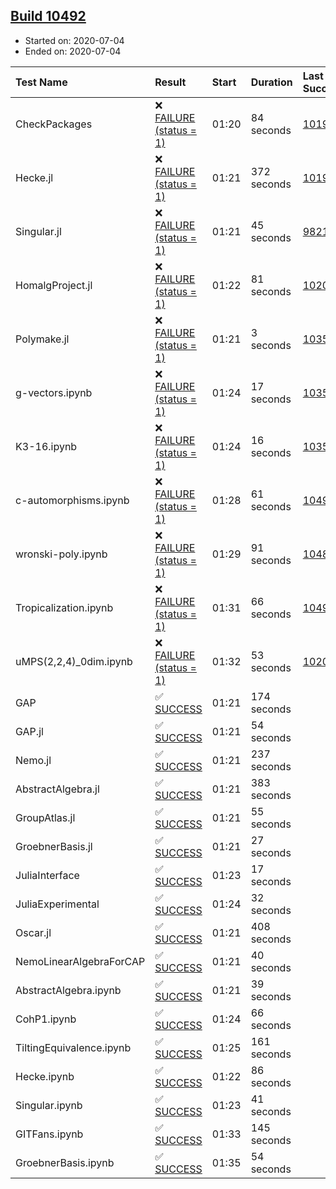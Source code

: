 ## [Build 10492](https://oscarci.mathematik.uni-kl.de/job/oscar/10492/)

* Started on: 2020-07-04
* Ended on: 2020-07-04

| Test Name    | Result | Start | Duration | Last Success | First Failure |
|:-------------|:-------|:------|:---------|:-------------|:--------------|
| CheckPackages | ❌ [FAILURE (status = 1)](https://oscarci.mathematik.uni-kl.de/job/oscar/10492/artifact/logs/build-10492/CheckPackages.log) | 01:20 | 84 seconds | [10197](https://oscarci.mathematik.uni-kl.de/job/oscar/10197/) | [10198](https://oscarci.mathematik.uni-kl.de/job/oscar/10198/) |
| Hecke.jl | ❌ [FAILURE (status = 1)](https://oscarci.mathematik.uni-kl.de/job/oscar/10492/artifact/logs/build-10492/Hecke.jl.log) | 01:21 | 372 seconds | [10197](https://oscarci.mathematik.uni-kl.de/job/oscar/10197/) | [10198](https://oscarci.mathematik.uni-kl.de/job/oscar/10198/) |
| Singular.jl | ❌ [FAILURE (status = 1)](https://oscarci.mathematik.uni-kl.de/job/oscar/10492/artifact/logs/build-10492/Singular.jl.log) | 01:21 | 45 seconds | [9821](https://oscarci.mathematik.uni-kl.de/job/oscar/9821/) | [9822](https://oscarci.mathematik.uni-kl.de/job/oscar/9822/) |
| HomalgProject.jl | ❌ [FAILURE (status = 1)](https://oscarci.mathematik.uni-kl.de/job/oscar/10492/artifact/logs/build-10492/HomalgProject.jl.log) | 01:22 | 81 seconds | [10209](https://oscarci.mathematik.uni-kl.de/job/oscar/10209/) | [10210](https://oscarci.mathematik.uni-kl.de/job/oscar/10210/) |
| Polymake.jl | ❌ [FAILURE (status = 1)](https://oscarci.mathematik.uni-kl.de/job/oscar/10492/artifact/logs/build-10492/Polymake.jl.log) | 01:21 | 3 seconds | [10356](https://oscarci.mathematik.uni-kl.de/job/oscar/10356/) | [10357](https://oscarci.mathematik.uni-kl.de/job/oscar/10357/) |
| g-vectors.ipynb | ❌ [FAILURE (status = 1)](https://oscarci.mathematik.uni-kl.de/job/oscar/10492/artifact/logs/build-10492/g-vectors.ipynb.log) | 01:24 | 17 seconds | [10356](https://oscarci.mathematik.uni-kl.de/job/oscar/10356/) | [10357](https://oscarci.mathematik.uni-kl.de/job/oscar/10357/) |
| K3-16.ipynb | ❌ [FAILURE (status = 1)](https://oscarci.mathematik.uni-kl.de/job/oscar/10492/artifact/logs/build-10492/K3-16.ipynb.log) | 01:24 | 16 seconds | [10356](https://oscarci.mathematik.uni-kl.de/job/oscar/10356/) | [10357](https://oscarci.mathematik.uni-kl.de/job/oscar/10357/) |
| c-automorphisms.ipynb | ❌ [FAILURE (status = 1)](https://oscarci.mathematik.uni-kl.de/job/oscar/10492/artifact/logs/build-10492/c-automorphisms.ipynb.log) | 01:28 | 61 seconds | [10491](https://oscarci.mathematik.uni-kl.de/job/oscar/10491/) | [10492](https://oscarci.mathematik.uni-kl.de/job/oscar/10492/) |
| wronski-poly.ipynb | ❌ [FAILURE (status = 1)](https://oscarci.mathematik.uni-kl.de/job/oscar/10492/artifact/logs/build-10492/wronski-poly.ipynb.log) | 01:29 | 91 seconds | [10486](https://oscarci.mathematik.uni-kl.de/job/oscar/10486/) | [10487](https://oscarci.mathematik.uni-kl.de/job/oscar/10487/) |
| Tropicalization.ipynb | ❌ [FAILURE (status = 1)](https://oscarci.mathematik.uni-kl.de/job/oscar/10492/artifact/logs/build-10492/Tropicalization.ipynb.log) | 01:31 | 66 seconds | [10490](https://oscarci.mathematik.uni-kl.de/job/oscar/10490/) | [10491](https://oscarci.mathematik.uni-kl.de/job/oscar/10491/) |
| uMPS(2,2,4)_0dim.ipynb | ❌ [FAILURE (status = 1)](https://oscarci.mathematik.uni-kl.de/job/oscar/10492/artifact/logs/build-10492/uMPS-2-2-4-_0dim.ipynb.log) | 01:32 | 53 seconds | [10209](https://oscarci.mathematik.uni-kl.de/job/oscar/10209/) | [10210](https://oscarci.mathematik.uni-kl.de/job/oscar/10210/) |
| GAP | ✅ [SUCCESS](https://oscarci.mathematik.uni-kl.de/job/oscar/10492/artifact/logs/build-10492/GAP.log) | 01:21 | 174 seconds |  |  |
| GAP.jl | ✅ [SUCCESS](https://oscarci.mathematik.uni-kl.de/job/oscar/10492/artifact/logs/build-10492/GAP.jl.log) | 01:21 | 54 seconds |  |  |
| Nemo.jl | ✅ [SUCCESS](https://oscarci.mathematik.uni-kl.de/job/oscar/10492/artifact/logs/build-10492/Nemo.jl.log) | 01:21 | 237 seconds |  |  |
| AbstractAlgebra.jl | ✅ [SUCCESS](https://oscarci.mathematik.uni-kl.de/job/oscar/10492/artifact/logs/build-10492/AbstractAlgebra.jl.log) | 01:21 | 383 seconds |  |  |
| GroupAtlas.jl | ✅ [SUCCESS](https://oscarci.mathematik.uni-kl.de/job/oscar/10492/artifact/logs/build-10492/GroupAtlas.jl.log) | 01:21 | 55 seconds |  |  |
| GroebnerBasis.jl | ✅ [SUCCESS](https://oscarci.mathematik.uni-kl.de/job/oscar/10492/artifact/logs/build-10492/GroebnerBasis.jl.log) | 01:21 | 27 seconds |  |  |
| JuliaInterface | ✅ [SUCCESS](https://oscarci.mathematik.uni-kl.de/job/oscar/10492/artifact/logs/build-10492/JuliaInterface.log) | 01:23 | 17 seconds |  |  |
| JuliaExperimental | ✅ [SUCCESS](https://oscarci.mathematik.uni-kl.de/job/oscar/10492/artifact/logs/build-10492/JuliaExperimental.log) | 01:24 | 32 seconds |  |  |
| Oscar.jl | ✅ [SUCCESS](https://oscarci.mathematik.uni-kl.de/job/oscar/10492/artifact/logs/build-10492/Oscar.jl.log) | 01:21 | 408 seconds |  |  |
| NemoLinearAlgebraForCAP | ✅ [SUCCESS](https://oscarci.mathematik.uni-kl.de/job/oscar/10492/artifact/logs/build-10492/NemoLinearAlgebraForCAP.log) | 01:21 | 40 seconds |  |  |
| AbstractAlgebra.ipynb | ✅ [SUCCESS](https://oscarci.mathematik.uni-kl.de/job/oscar/10492/artifact/logs/build-10492/AbstractAlgebra.ipynb.log) | 01:21 | 39 seconds |  |  |
| CohP1.ipynb | ✅ [SUCCESS](https://oscarci.mathematik.uni-kl.de/job/oscar/10492/artifact/logs/build-10492/CohP1.ipynb.log) | 01:24 | 66 seconds |  |  |
| TiltingEquivalence.ipynb | ✅ [SUCCESS](https://oscarci.mathematik.uni-kl.de/job/oscar/10492/artifact/logs/build-10492/TiltingEquivalence.ipynb.log) | 01:25 | 161 seconds |  |  |
| Hecke.ipynb | ✅ [SUCCESS](https://oscarci.mathematik.uni-kl.de/job/oscar/10492/artifact/logs/build-10492/Hecke.ipynb.log) | 01:22 | 86 seconds |  |  |
| Singular.ipynb | ✅ [SUCCESS](https://oscarci.mathematik.uni-kl.de/job/oscar/10492/artifact/logs/build-10492/Singular.ipynb.log) | 01:23 | 41 seconds |  |  |
| GITFans.ipynb | ✅ [SUCCESS](https://oscarci.mathematik.uni-kl.de/job/oscar/10492/artifact/logs/build-10492/GITFans.ipynb.log) | 01:33 | 145 seconds |  |  |
| GroebnerBasis.ipynb | ✅ [SUCCESS](https://oscarci.mathematik.uni-kl.de/job/oscar/10492/artifact/logs/build-10492/GroebnerBasis.ipynb.log) | 01:35 | 54 seconds |  |  |
